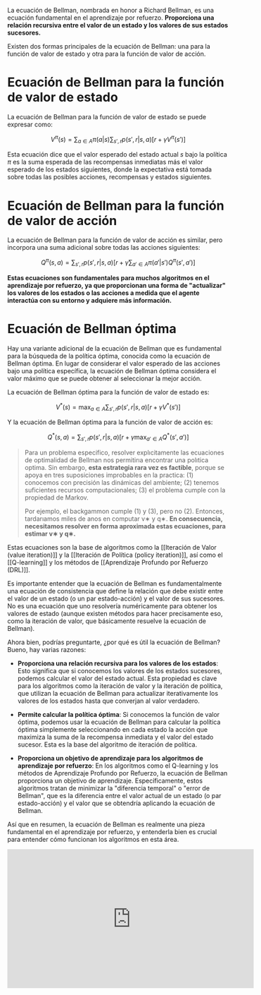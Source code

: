 
La ecuación de Bellman, nombrada en honor a Richard Bellman, es una ecuación fundamental en el aprendizaje por refuerzo. **Proporciona una relación recursiva entre el valor de un estado y los valores de sus estados sucesores.** 

Existen dos formas principales de la ecuación de Bellman: una para la función de valor de estado y otra para la función de valor de acción.

# Ecuación de Bellman para la función de valor de estado

La ecuación de Bellman para la función de valor de estado se puede expresar como:

$$
V^\pi(s) = \sum_{a \in A} \pi(a|s) \sum_{s', r} p(s', r|s, a) [r + \gamma V^\pi(s')]
$$

Esta ecuación dice que el valor esperado del estado actual $s$ bajo la política $\pi$ es la suma esperada de las recompensas inmediatas más el valor esperado de los estados siguientes, donde la expectativa está tomada sobre todas las posibles acciones, recompensas y estados siguientes.

# Ecuación de Bellman para la función de valor de acción

La ecuación de Bellman para la función de valor de acción es similar, pero incorpora una suma adicional sobre todas las acciones siguientes:

$$
Q^\pi(s, a) = \sum_{s', r} p(s', r|s, a) [r + \gamma \sum_{a' \in A} \pi(a'|s') Q^\pi(s', a')]
$$

**Estas ecuaciones son fundamentales para muchos algoritmos en el aprendizaje por refuerzo, ya que proporcionan una forma de "actualizar" los valores de los estados o las acciones a medida que el agente interactúa con su entorno y adquiere más información.**

# Ecuación de Bellman óptima

Hay una variante adicional de la ecuación de Bellman que es fundamental para la búsqueda de la política óptima, conocida como la ecuación de Bellman óptima. En lugar de considerar el valor esperado de las acciones bajo una política específica, la ecuación de Bellman óptima considera el valor máximo que se puede obtener al seleccionar la mejor acción. 

La ecuación de Bellman óptima para la función de valor de estado es:

$$
V^*(s) = \max_{a \in A} \sum_{s', r} p(s', r|s, a) [r + \gamma V^*(s')]
$$

Y la ecuación de Bellman óptima para la función de valor de acción es:

$$
Q^*(s, a) = \sum_{s', r} p(s', r|s, a) [r + \gamma \max_{a' \in A} Q^*(s', a')]
$$

> Para un problema especifico, resolver explıcitamente las ecuaciones de optimalidad de Bellman nos permitirıa encontrar una polıtica optima. 
> Sin embargo, **esta estrategia rara vez es factible**, porque se apoya en tres suposiciones improbables en la practica: 
> (1) conocemos con precisión las dinámicas del ambiente; 
> (2) tenemos suficientes recursos computacionales; 
> (3) el problema cumple con la propiedad de Markov. 
> 
> Por ejemplo, el backgammon cumple (1) y (3), pero no (2). Entonces, tardarıamos miles de anos en computar v∗ y q∗. **En consecuencia, necesitamos resolver en forma aproximada estas ecuaciones, para estimar v∗ y q∗.**

Estas ecuaciones son la base de algoritmos como la [[Iteración de Valor (value iteration)]] y la [[Iteración de Política (policy iteration)]], así como el [[Q-learning]] y los métodos de [[Aprendizaje Profundo por Refuerzo (DRL)]].

Es importante entender que la ecuación de Bellman es fundamentalmente una ecuación de consistencia que define la relación que debe existir entre el valor de un estado (o un par estado-acción) y el valor de sus sucesores. No es una ecuación que uno resolvería numéricamente para obtener los valores de estado (aunque existen métodos para hacer precisamente eso, como la iteración de valor, que básicamente resuelve la ecuación de Bellman).

Ahora bien, podrías preguntarte, ¿por qué es útil la ecuación de Bellman? Bueno, hay varias razones:

- **Proporciona una relación recursiva para los valores de los estados**: Esto significa que si conocemos los valores de los estados sucesores, podemos calcular el valor del estado actual. Esta propiedad es clave para los algoritmos como la iteración de valor y la iteración de política, que utilizan la ecuación de Bellman para actualizar iterativamente los valores de los estados hasta que converjan al valor verdadero.

- **Permite calcular la política óptima**: Si conocemos la función de valor óptima, podemos usar la ecuación de Bellman para calcular la política óptima simplemente seleccionando en cada estado la acción que maximiza la suma de la recompensa inmediata y el valor del estado sucesor. Esta es la base del algoritmo de iteración de política.

- **Proporciona un objetivo de aprendizaje para los algoritmos de aprendizaje por refuerzo**: En los algoritmos como el Q-learning y los métodos de Aprendizaje Profundo por Refuerzo, la ecuación de Bellman proporciona un objetivo de aprendizaje. Específicamente, estos algoritmos tratan de minimizar la "diferencia temporal" o "error de Bellman", que es la diferencia entre el valor actual de un estado (o par estado-acción) y el valor que se obtendría aplicando la ecuación de Bellman.

Así que en resumen, la ecuación de Bellman es realmente una pieza fundamental en el aprendizaje por refuerzo, y entenderla bien es crucial para entender cómo funcionan los algoritmos en esta área.

<iframe width="560" height="315" src="https://www.youtube.com/embed/_j6pvGEchWU" title="YouTube video player" frameborder="0" allow="accelerometer; autoplay; clipboard-write; encrypted-media; gyroscope; picture-in-picture; web-share" allowfullscreen></iframe>